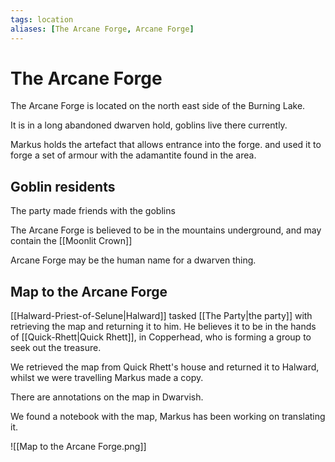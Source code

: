 ```yaml
---
tags: location 
aliases: [The Arcane Forge, Arcane Forge]
---
```

# The Arcane Forge
The Arcane Forge is located on the north east side of the Burning Lake.

It is in a long abandoned dwarven hold, goblins live there currently.

Markus holds the artefact that allows entrance into the forge. and used it to forge a set of armour with the adamantite found in the area.


## Goblin residents
The party made friends with the goblins

The Arcane Forge is believed to be in the mountains underground, and may contain the [[Moonlit Crown]]

Arcane Forge may be the human name for a dwarven thing.


## Map to the Arcane Forge
[[Halward-Priest-of-Selune|Halward]] tasked [[The Party|the party]] with retrieving the map and returning it to him. He believes it to be in the hands of [[Quick-Rhett|Quick Rhett]], in Copperhead, who is forming a group to seek out the treasure.

We retrieved the map from Quick Rhett's house and returned it to Halward, whilst we were travelling Markus made a copy.

There are annotations on the map in Dwarvish.

We found a notebook with the map, Markus has been working on translating it.

![[Map to the Arcane Forge.png]]